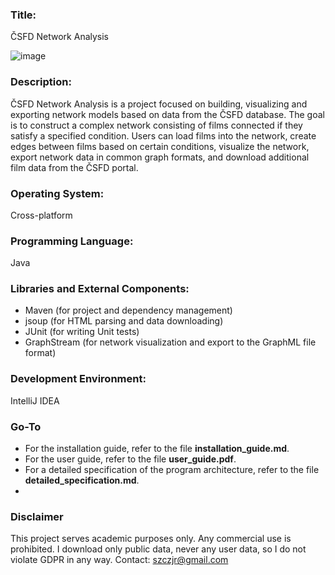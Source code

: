 ### Title:
ČSFD Network Analysis

![image](https://github.com/szczepaf/csfd_network_analysis/assets/83585883/093fbd84-08a4-4e7c-8b76-d7f2d45184fc)


### Description:
ČSFD Network Analysis is a project focused on building, visualizing and exporting network models based on data from the ČSFD database. The goal is to construct a complex network consisting of films connected if they satisfy a specified condition. Users can load films into the network, create edges between films based on certain conditions, visualize the network, export network data in common graph formats, and download additional film data from the ČSFD portal.

### Operating System:
Cross-platform
### Programming Language:
Java

### Libraries and External Components:

- Maven (for project and dependency management)
- jsoup (for HTML parsing and data downloading)
- JUnit (for writing Unit tests)
- GraphStream (for network visualization and export to the GraphML file format)

### Development Environment:
IntelliJ IDEA

### Go-To
 - For the installation guide, refer to the file **installation_guide.md**.
 - For the user guide, refer to the file **user_guide.pdf**.
 - For a detailed specification of the program architecture, refer to the file **detailed_specification.md**. 
 -


### Disclaimer
This project serves academic purposes only. Any commercial use is prohibited. I download only public data, never any user data, so I do not violate GDPR in any way. Contact: szczjr@gmail.com
